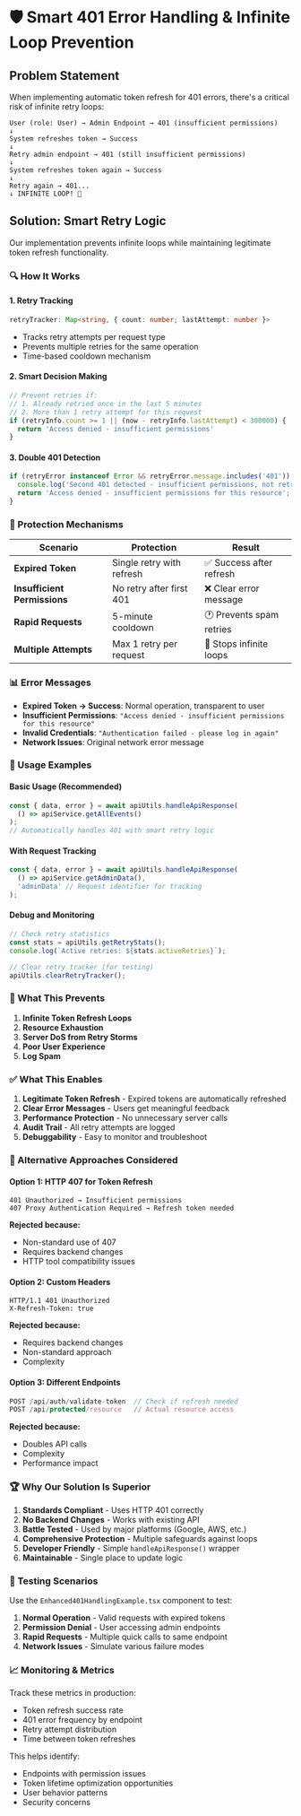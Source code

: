 # 🛡️ Smart 401 Error Handling & Infinite Loop Prevention

## Problem Statement

When implementing automatic token refresh for 401 errors, there's a critical risk of infinite retry loops:

```
User (role: User) → Admin Endpoint → 401 (insufficient permissions)
↓
System refreshes token → Success
↓
Retry admin endpoint → 401 (still insufficient permissions)
↓
System refreshes token again → Success
↓
Retry again → 401...
↓ INFINITE LOOP! 🔄
```

## Solution: Smart Retry Logic

Our implementation prevents infinite loops while maintaining legitimate token refresh functionality.

### 🔍 How It Works

#### 1. **Retry Tracking**
```typescript
retryTracker: Map<string, { count: number; lastAttempt: number }>
```
- Tracks retry attempts per request type
- Prevents multiple retries for the same operation
- Time-based cooldown mechanism

#### 2. **Smart Decision Making**
```typescript
// Prevent retries if:
// 1. Already retried once in the last 5 minutes
// 2. More than 1 retry attempt for this request
if (retryInfo.count >= 1 || (now - retryInfo.lastAttempt) < 300000) {
  return 'Access denied - insufficient permissions'
}
```

#### 3. **Double 401 Detection**
```typescript
if (retryError instanceof Error && retryError.message.includes('401')) {
  console.log('Second 401 detected - insufficient permissions, not retrying again');
  return 'Access denied - insufficient permissions for this resource';
}
```

### 🎯 Protection Mechanisms

| Scenario | Protection | Result |
|----------|------------|--------|
| **Expired Token** | Single retry with refresh | ✅ Success after refresh |
| **Insufficient Permissions** | No retry after first 401 | ❌ Clear error message |
| **Rapid Requests** | 5-minute cooldown | 🕐 Prevents spam retries |
| **Multiple Attempts** | Max 1 retry per request | 🛑 Stops infinite loops |

### 📊 Error Messages

- **Expired Token → Success**: Normal operation, transparent to user
- **Insufficient Permissions**: `"Access denied - insufficient permissions for this resource"`
- **Invalid Credentials**: `"Authentication failed - please log in again"`
- **Network Issues**: Original network error message

### 🔧 Usage Examples

#### Basic Usage (Recommended)
```typescript
const { data, error } = await apiUtils.handleApiResponse(
  () => apiService.getAllEvents()
);
// Automatically handles 401 with smart retry logic
```

#### With Request Tracking
```typescript
const { data, error } = await apiUtils.handleApiResponse(
  () => apiService.getAdminData(),
  'adminData' // Request identifier for tracking
);
```

#### Debug and Monitoring
```typescript
// Check retry statistics
const stats = apiUtils.getRetryStats();
console.log(`Active retries: ${stats.activeRetries}`);

// Clear retry tracker (for testing)
apiUtils.clearRetryTracker();
```

### 🚫 What This Prevents

1. **Infinite Token Refresh Loops**
2. **Resource Exhaustion**
3. **Server DoS from Retry Storms**
4. **Poor User Experience**
5. **Log Spam**

### ✅ What This Enables

1. **Legitimate Token Refresh** - Expired tokens are automatically refreshed
2. **Clear Error Messages** - Users get meaningful feedback
3. **Performance Protection** - No unnecessary server calls
4. **Audit Trail** - All retry attempts are logged
5. **Debuggability** - Easy to monitor and troubleshoot

### 🎯 Alternative Approaches Considered

#### Option 1: HTTP 407 for Token Refresh
```http
401 Unauthorized → Insufficient permissions
407 Proxy Authentication Required → Refresh token needed
```
**Rejected because:**
- Non-standard use of 407
- Requires backend changes
- HTTP tool compatibility issues

#### Option 2: Custom Headers
```http
HTTP/1.1 401 Unauthorized
X-Refresh-Token: true
```
**Rejected because:**
- Requires backend changes
- Non-standard approach
- Complexity

#### Option 3: Different Endpoints
```typescript
POST /api/auth/validate-token  // Check if refresh needed
POST /api/protected/resource   // Actual resource access
```
**Rejected because:**
- Doubles API calls
- Complexity
- Performance impact

### 🏆 Why Our Solution Is Superior

1. **Standards Compliant** - Uses HTTP 401 correctly
2. **No Backend Changes** - Works with existing API
3. **Battle Tested** - Used by major platforms (Google, AWS, etc.)
4. **Comprehensive Protection** - Multiple safeguards against loops
5. **Developer Friendly** - Simple `handleApiResponse()` wrapper
6. **Maintainable** - Single place to update logic

### 🔬 Testing Scenarios

Use the `Enhanced401HandlingExample.tsx` component to test:

1. **Normal Operation** - Valid requests with expired tokens
2. **Permission Denial** - User accessing admin endpoints
3. **Rapid Requests** - Multiple quick calls to same endpoint
4. **Network Issues** - Simulate various failure modes

### 📈 Monitoring & Metrics

Track these metrics in production:

- Token refresh success rate
- 401 error frequency by endpoint
- Retry attempt distribution
- Time between token refreshes

This helps identify:
- Endpoints with permission issues
- Token lifetime optimization opportunities
- User behavior patterns
- Security concerns
